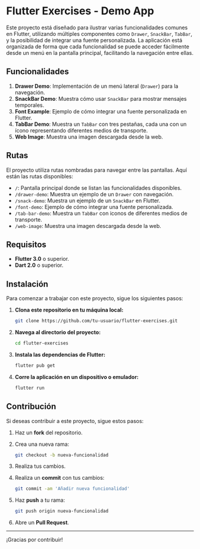 # Flutter Exercises - Demo App

Este proyecto está diseñado para ilustrar varias funcionalidades comunes en Flutter, utilizando múltiples componentes como `Drawer`, `SnackBar`, `TabBar`, y la posibilidad de integrar una fuente personalizada. La aplicación está organizada de forma que cada funcionalidad se puede acceder fácilmente desde un menú en la pantalla principal, facilitando la navegación entre ellas.

## Funcionalidades

1. **Drawer Demo**: Implementación de un menú lateral (`Drawer`) para la navegación.
2. **SnackBar Demo**: Muestra cómo usar `SnackBar` para mostrar mensajes temporales.
3. **Font Example**: Ejemplo de cómo integrar una fuente personalizada en Flutter.
4. **TabBar Demo**: Muestra un `TabBar` con tres pestañas, cada una con un ícono representando diferentes medios de transporte.
5. **Web Image**: Muestra una imagen descargada desde la web.

## Rutas

El proyecto utiliza rutas nombradas para navegar entre las pantallas. Aquí están las rutas disponibles:

- `/`: Pantalla principal donde se listan las funcionalidades disponibles.
- `/drawer-demo`: Muestra un ejemplo de un `Drawer` con navegación.
- `/snack-demo`: Muestra un ejemplo de un `SnackBar` en Flutter.
- `/font-demo`: Ejemplo de cómo integrar una fuente personalizada.
- `/tab-bar-demo`: Muestra un `TabBar` con iconos de diferentes medios de transporte.
- `/web-image`: Muestra una imagen descargada desde la web.

## Requisitos

- **Flutter 3.0** o superior.
- **Dart 2.0** o superior.

## Instalación

Para comenzar a trabajar con este proyecto, sigue los siguientes pasos:

1. **Clona este repositorio en tu máquina local:**

    ```bash
    git clone https://github.com/tu-usuario/flutter-exercises.git
    ```

2. **Navega al directorio del proyecto:**

    ```bash
    cd flutter-exercises
    ```

3. **Instala las dependencias de Flutter:**

    ```bash
    flutter pub get
    ```

4. **Corre la aplicación en un dispositivo o emulador:**

    ```bash
    flutter run
    ```

## Contribución

Si deseas contribuir a este proyecto, sigue estos pasos:

1. Haz un **fork** del repositorio.
2. Crea una nueva rama:

    ```bash
    git checkout -b nueva-funcionalidad
    ```

3. Realiza tus cambios.
4. Realiza un **commit** con tus cambios:

    ```bash
    git commit -am 'Añadir nueva funcionalidad'
    ```

5. Haz **push** a tu rama:

    ```bash
    git push origin nueva-funcionalidad
    ```

6. Abre un **Pull Request**.

---

¡Gracias por contribuir!
